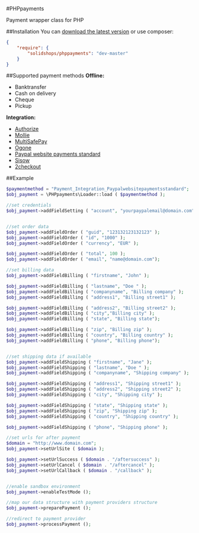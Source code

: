 #PHPpayments


Payment wrapper class for PHP


##Installation
You can [download the latest version](http://github.com/solidshops/phppayments/zipball/master) or use composer:

```json
{
	"require": {
		"solidshops/phppayments": "dev-master"
	}
}
```

##Supported payment methods
**Offline:**

* Banktransfer
* Cash on delivery
* Cheque
* Pickup

**Integration:**

* [Authorize](http://www.authorize.net/)
* [Mollie](https://www.mollie.nl/)
* [MultiSafePay](https://www.multisafepay.com/)
* [Ogone](http://www.ogone.com/)
* [Paypal website payments standard](https://www.paypal.com)
* [Sisow](https://www.sisow.nl/)
* [2checkout](https://www.2checkout.com/)

##Example

```php
$paymentmethod = "Payment_Integration_Paypalwebsitepaymentsstandard";
$obj_payment = \PHPpayments\Loader::load ( $paymentmethod );

//set credentials
$obj_payment->addFieldSetting ( "account", "yourpaypalemail@domain.com" );


//set order data
$obj_payment->addFieldOrder ( "guid", "123132123132123" );
$obj_payment->addFieldOrder ( "id", "1000" );
$obj_payment->addFieldOrder ( "currency", "EUR" );

$obj_payment->addFieldOrder ( "total", 100 );
$obj_payment->addFieldOrder ( "email", "name@domain.com");

//set billing data
$obj_payment->addFieldBilling ( "firstname", "John" );

$obj_payment->addFieldBilling ( "lastname", "Doe " );
$obj_payment->addFieldBilling ( "companyname", "Billing company" );
$obj_payment->addFieldBilling ( "address1", "Billing street1" );

$obj_payment->addFieldBilling ( "address2", "Billing street2" );
$obj_payment->addFieldBilling ( "city","Billing city" );
$obj_payment->addFieldBilling ( "state", "Billing state");

$obj_payment->addFieldBilling ( "zip", "Billing zip" );
$obj_payment->addFieldBilling ( "country", "Billing country" );
$obj_payment->addFieldBilling ( "phone", "Billing phone");


//set shipping data if available
$obj_payment->addFieldShipping ( "firstname", "Jane" );
$obj_payment->addFieldShipping ( "lastname", "Doe " );
$obj_payment->addFieldShipping ( "companyname", "Shipping company" );

$obj_payment->addFieldShipping ( "address1", "Shipping street1" );
$obj_payment->addFieldShipping ( "address2", "Shipping street2" );
$obj_payment->addFieldShipping ( "city", "Shipping city" );

$obj_payment->addFieldShipping ( "state", "Shipping state" );
$obj_payment->addFieldShipping ( "zip", "Shipping zip" );
$obj_payment->addFieldShipping ( "country", "Shipping country" );

$obj_payment->addFieldShipping ( "phone", "Shipping phone" );

//set urls for after payment
$domain = "http://www.domain.com";
$obj_payment->setUrlSite ( $domain );

$obj_payment->setUrlSuccess ( $domain . "/aftersuccess" );
$obj_payment->setUrlCancel ( $domain . "/aftercancel" );
$obj_payment->setUrlCallback ( $domain . "/callback" );


//enable sandbox environment
$obj_payment->enableTestMode ();

//map our data structure with payment providers structure
$obj_payment->preparePayment ();

//redirect to payment provider
$obj_payment->processPayment ();

```